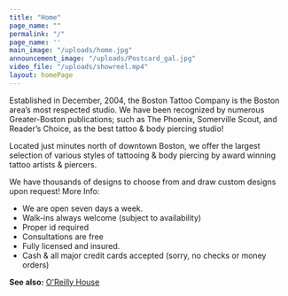 ```yaml
---
title: "Home" 
page_name: ""
permalink: "/"
page_name: ''
main_image: "/uploads/home.jpg"
announcement_image: "/uploads/Postcard_gal.jpg"
video_file: "/uploads/showreel.mp4"
layout: homePage
---
```


Established in December, 2004, the Boston Tattoo Company is the Boston area’s most respected studio. We have been recognized by numerous Greater-Boston publications; such as The Phoenix, Somerville Scout, and Reader’s Choice, as the best tattoo & body piercing studio!

Located just minutes north of downtown Boston, we offer the largest selection of various styles of tattooing & body piercing by award winning tattoo artists & piercers.

We have thousands of designs to choose from and draw custom designs upon request!
More Info:

- We are open seven days a week.
- Walk-ins always welcome (subject to availability)
- Proper id required
- Consultations are free
- Fully licensed and insured.
- Cash & all major credit cards accepted (sorry, no checks or money orders)

**See also:** [O'Reilly House](http://oreillyhouse.com/)
